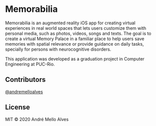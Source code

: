 # Memorabilia
Memorabilia is an augmented reality iOS app for creating virtual experiences in real world spaces that lets users customize them with personal media, such as photos, videos, songs and texts. The goal is to create a virtual Memory Palace in a familiar place to help users save memories with spatial relevance or provide guidance on daily tasks, specially for persons with neurocognitive disorders.

This application was developed as a graduation project in Computer Engineering at PUC-Rio.

## Contributors
[@andremelloalves](https://github.com/andremelloalves)

## License
MIT © 2020 André Mello Alves
